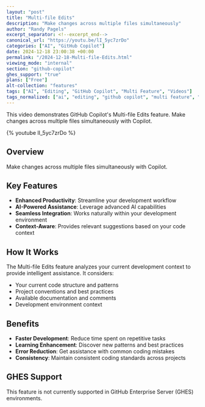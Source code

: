 ```yaml
---
layout: "post"
title: "Multi-file Edits"
description: "Make changes across multiple files simultaneously"
author: "Randy Pagels"
excerpt_separator: <!--excerpt_end-->
canonical_url: "https://youtu.be/lI_5yc7zrDo"
categories: ["AI", "GitHub Copilot"]
date: 2024-12-18 23:00:38 +00:00
permalink: "/2024-12-18-Multi-file-Edits.html"
viewing_mode: "internal"
section: "github-copilot"
ghes_support: "true"
plans: ["Free"]
alt-collection: "features"
tags: ["AI", "Editing", "GitHub Copilot", "Multi Feature", "Videos"]
tags_normalized: ["ai", "editing", "github copilot", "multi feature", "videos"]
---
```


This video demonstrates GitHub Copilot's Multi-file Edits feature. Make changes across multiple files simultaneously with Copilot.<!--excerpt_end-->

{% youtube lI_5yc7zrDo %}

## Overview

Make changes across multiple files simultaneously with Copilot.

## Key Features

- **Enhanced Productivity**: Streamline your development workflow
- **AI-Powered Assistance**: Leverage advanced AI capabilities
- **Seamless Integration**: Works naturally within your development environment
- **Context-Aware**: Provides relevant suggestions based on your code context

## How It Works

The Multi-file Edits feature analyzes your current development context to provide intelligent assistance. It considers:

- Your current code structure and patterns
- Project conventions and best practices
- Available documentation and comments
- Development environment context

## Benefits

- **Faster Development**: Reduce time spent on repetitive tasks
- **Learning Enhancement**: Discover new patterns and best practices
- **Error Reduction**: Get assistance with common coding mistakes
- **Consistency**: Maintain consistent coding standards across projects

## GHES Support

This feature is not currently supported in GitHub Enterprise Server (GHES) environments.
